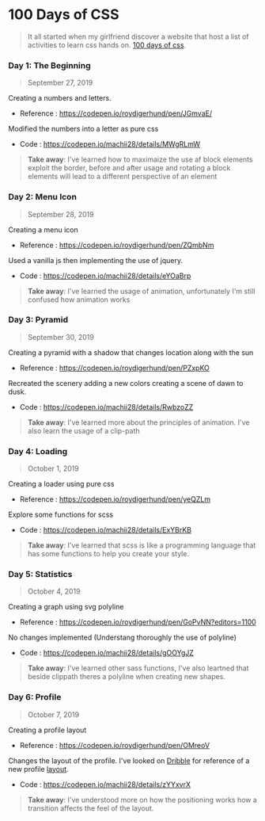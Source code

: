 # 100 Days of CSS

> It all started when my girlfriend discover a website that host a list of activities to learn css hands on. [100 days of css](http://100dayscss.com).

### Day 1: The Beginning
> September 27, 2019

Creating a numbers and letters.

* Reference : https://codepen.io/roydigerhund/pen/JGmvaE/

Modified the numbers into a letter as pure css

* Code : https://codepen.io/machii28/details/MWgRLmW

> **Take away**: I've learned how to maximaize the use af block elements exploit the border, before and after usage and rotating a block elements will lead to a different perspective of an element

### Day 2: Menu Icon
> September 28, 2019

Creating a menu icon

* Reference : https://codepen.io/roydigerhund/pen/ZQmbNm

Used a vanilla js then implementing the use of jquery.

* Code : https://codepen.io/machii28/details/eYOaBrp

> **Take away**: I've learned the usage of animation, unfortunately I'm still confused how animation works

### Day 3: Pyramid
> September 30, 2019

Creating a pyramid with a shadow that changes location along with the sun

* Reference : https://codepen.io/roydigerhund/pen/PZxpKO

Recreated the scenery adding a new colors creating a scene of dawn to dusk.

* Code : https://codepen.io/machii28/details/RwbzoZZ

> **Take away**: I've learned more about the principles of animation. I've also learn the usage of a clip-path

### Day 4: Loading
> October 1, 2019

Creating a loader using pure css

* Reference : https://codepen.io/roydigerhund/pen/yeQZLm

Explore some functions for scss

* Code : https://codepen.io/machii28/details/ExYBrKB

> **Take away**: I've learned that scss is like a programming language that has some functions to help you create your style.

### Day 5: Statistics
> October 4, 2019

Creating a graph using svg polyline

* Reference : https://codepen.io/roydigerhund/pen/GoPvNN?editors=1100

No changes implemented (Understang thoroughly the use of polyline)

* Code : https://codepen.io/machii28/details/gOOYgJZ

> **Take away**: I've learned other sass functions, I've also leartned that beside clippath theres a polyline when creating new shapes.

### Day 6: Profile
> October 7, 2019

Creating a profile layout

* Reference : https://codepen.io/roydigerhund/pen/OMreoV

Changes the layout of the profile. I've looked on [Dribble](https://dribbble.com) for reference of a new profile [layout](https://dribbble.com/shots/2595904-Profiles-Snow-UI-Kit-Preview/attachments/517083).

* Code : https://codepen.io/machii28/details/zYYxvrX

> **Take away**: I've understood more on how the positioning works how a transition affects the feel of the layout.